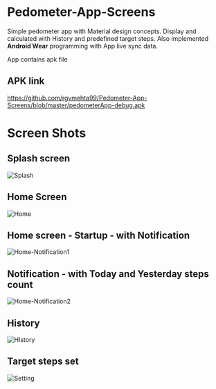 # Pedometer-App-Screens

Simple pedometer app with Material design concepts. Display and calculated with History and predefined target steps. 
Also implemented **Android Wear** programming with App live sync data.

App contains apk file



## APK link
https://github.com/rgvmehta99/Pedometer-App-Screens/blob/master/pedometerApp-debug.apk




# Screen Shots

## Splash screen
![Splash](https://github.com/rgvmehta99/Pedometer-App-Screens/blob/master/Screenshot_20171129-180827.png)


## Home Screen
![Home](https://github.com/rgvmehta99/Pedometer-App-Screens/blob/master/Screenshot_20171129-180835.png)


## Home screen - Startup - with Notification
![Home-Notification1](https://github.com/rgvmehta99/Pedometer-App-Screens/blob/master/Screenshot_20171129-180842.png)


## Notification - with Today and Yesterday steps count
![Home-Notification2](https://github.com/rgvmehta99/Pedometer-App-Screens/blob/master/Screenshot_20171129-181023.png)


## History
![HIstory](https://github.com/rgvmehta99/Pedometer-App-Screens/blob/master/Screenshot_20171129-180905.png)

## Target steps set
![Setting](https://github.com/rgvmehta99/Pedometer-App-Screens/blob/master/Screenshot_20171129-180919.png)
